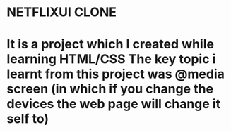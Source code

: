 <h1>NETFLIXUI CLONE<h1>

<h>It is a project which I created while learning HTML/CSS 
The key topic i learnt from this project was @media screen (in which if you change the devices the web page will change it self to)<h>
